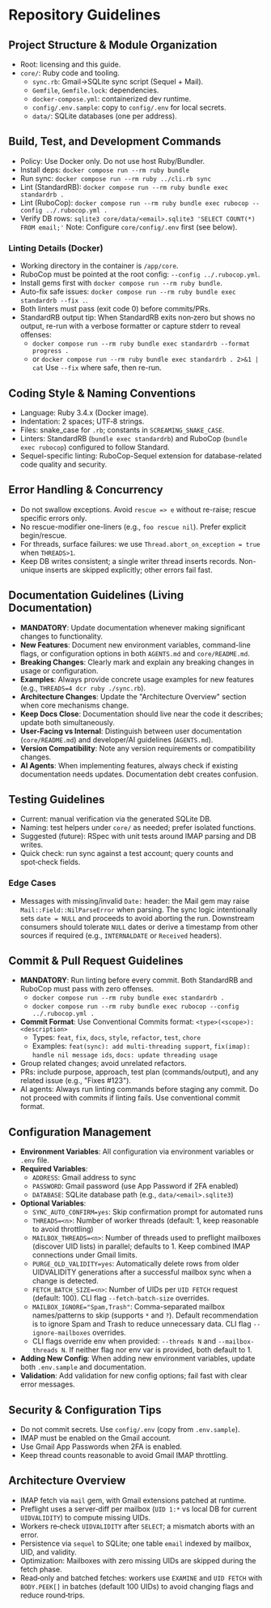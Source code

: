 # Repository Guidelines

## Project Structure & Module Organization
- Root: licensing and this guide.
- `core/`: Ruby code and tooling.
  - `sync.rb`: Gmail→SQLite sync script (Sequel + Mail).
  - `Gemfile`, `Gemfile.lock`: dependencies.
  - `docker-compose.yml`: containerized dev runtime.
  - `config/.env.sample`: copy to `config/.env` for local secrets.
  - `data/`: SQLite databases (one per address).

## Build, Test, and Development Commands
- Policy: Use Docker only. Do not use host Ruby/Bundler.
- Install deps: `docker compose run --rm ruby bundle`
- Run sync: `docker compose run --rm ruby ../cli.rb sync`
- Lint (StandardRB): `docker compose run --rm ruby bundle exec standardrb .`
- Lint (RuboCop): `docker compose run --rm ruby bundle exec rubocop --config ../.rubocop.yml .`
- Verify DB rows: `sqlite3 core/data/<email>.sqlite3 'SELECT COUNT(*) FROM email;'`
Note: Configure `core/config/.env` first (see below).

### Linting Details (Docker)
- Working directory in the container is `/app/core`.
- RuboCop must be pointed at the root config: `--config ../.rubocop.yml`.
- Install gems first with `docker compose run --rm ruby bundle`.
- Auto-fix safe issues: `docker compose run --rm ruby bundle exec standardrb --fix .`.
- Both linters must pass (exit code 0) before commits/PRs.
 - StandardRB output tip: When StandardRB exits non‑zero but shows no output, re-run with a verbose formatter or capture stderr to reveal offenses:
   - `docker compose run --rm ruby bundle exec standardrb --format progress .`
   - or `docker compose run --rm ruby bundle exec standardrb . 2>&1 | cat`
   Use `--fix` where safe, then re-run.

## Coding Style & Naming Conventions
- Language: Ruby 3.4.x (Docker image).
- Indentation: 2 spaces; UTF‑8 strings.
- Files: snake_case for `.rb`; constants in `SCREAMING_SNAKE_CASE`.
- Linters: StandardRB (`bundle exec standardrb`) and RuboCop (`bundle exec rubocop`) configured to follow Standard.
- Sequel-specific linting: RuboCop-Sequel extension for database-related code quality and security.

## Error Handling & Concurrency
- Do not swallow exceptions. Avoid `rescue => e` without re-raise; rescue specific errors only.
- No rescue-modifier one-liners (e.g., `foo rescue nil`). Prefer explicit begin/rescue.
- For threads, surface failures: we use `Thread.abort_on_exception = true` when `THREADS>1`.
- Keep DB writes consistent; a single writer thread inserts records. Non-unique inserts are skipped explicitly; other errors fail fast.

## Documentation Guidelines (Living Documentation)
- **MANDATORY**: Update documentation whenever making significant changes to functionality.
- **New Features**: Document new environment variables, command-line flags, or configuration options in both `AGENTS.md` and `core/README.md`.
- **Breaking Changes**: Clearly mark and explain any breaking changes in usage or configuration.
- **Examples**: Always provide concrete usage examples for new features (e.g., `THREADS=4 dcr ruby ./sync.rb`).
- **Architecture Changes**: Update the "Architecture Overview" section when core mechanisms change.
- **Keep Docs Close**: Documentation should live near the code it describes; update both simultaneously.
- **User-Facing vs Internal**: Distinguish between user documentation (`core/README.md`) and developer/AI guidelines (`AGENTS.md`).
- **Version Compatibility**: Note any version requirements or compatibility changes.
- **AI Agents**: When implementing features, always check if existing documentation needs updates. Documentation debt creates confusion.

## Testing Guidelines
- Current: manual verification via the generated SQLite DB.
- Naming: test helpers under `core/` as needed; prefer isolated functions.
- Suggested (future): RSpec with unit tests around IMAP parsing and DB writes.
- Quick check: run sync against a test account; query counts and spot‑check fields.

### Edge Cases
- Messages with missing/invalid `Date:` header: the Mail gem may raise `Mail::Field::NilParseError` when parsing. The sync logic intentionally sets `date = NULL` and proceeds to avoid aborting the run. Downstream consumers should tolerate `NULL` dates or derive a timestamp from other sources if required (e.g., `INTERNALDATE` or `Received` headers).

## Commit & Pull Request Guidelines
- **MANDATORY**: Run linting before every commit. Both StandardRB and RuboCop must pass with zero offenses.
  - `docker compose run --rm ruby bundle exec standardrb .`
  - `docker compose run --rm ruby bundle exec rubocop --config ../.rubocop.yml .`
- **Commit Format**: Use Conventional Commits format: `<type>(<scope>): <description>`
  - Types: `feat`, `fix`, `docs`, `style`, `refactor`, `test`, `chore`
  - Examples: `feat(sync): add multi-threading support`, `fix(imap): handle nil message ids`, `docs: update threading usage`
- Group related changes; avoid unrelated refactors.
- PRs: include purpose, approach, test plan (commands/output), and any related issue (e.g., "Fixes #123").
- AI agents: Always run linting commands before staging any commit. Do not proceed with commits if linting fails. Use conventional commit format.

## Configuration Management
- **Environment Variables**: All configuration via environment variables or `.env` file.
- **Required Variables**:
  - `ADDRESS`: Gmail address to sync
  - `PASSWORD`: Gmail password (use App Password if 2FA enabled)
  - `DATABASE`: SQLite database path (e.g., `data/<email>.sqlite3`)
- **Optional Variables**:
  - `SYNC_AUTO_CONFIRM=yes`: Skip confirmation prompt for automated runs
  - `THREADS=<n>`: Number of worker threads (default: 1, keep reasonable to avoid throttling)
  - `MAILBOX_THREADS=<n>`: Number of threads used to preflight mailboxes (discover UID lists) in parallel; defaults to 1. Keep combined IMAP connections under Gmail limits.
  - `PURGE_OLD_VALIDITY=yes`: Automatically delete rows from older UIDVALIDITY generations after a successful mailbox sync when a change is detected.
  - `FETCH_BATCH_SIZE=<n>`: Number of UIDs per `UID FETCH` request (default: 100). CLI flag `--fetch-batch-size` overrides.
  - `MAILBOX_IGNORE="Spam,Trash"`: Comma-separated mailbox names/patterns to skip (supports `*` and `?`). Default recommendation is to ignore Spam and Trash to reduce unnecessary data. CLI flag `--ignore-mailboxes` overrides.
  - CLI flags override env when provided: `--threads N` and `--mailbox-threads N`. If neither flag nor env var is provided, both default to 1.
- **Adding New Config**: When adding new environment variables, update both `.env.sample` and documentation.
- **Validation**: Add validation for new config options; fail fast with clear error messages.

## Security & Configuration Tips
- Do not commit secrets. Use `config/.env` (copy from `.env.sample`).
- IMAP must be enabled on the Gmail account.
- Use Gmail App Passwords when 2FA is enabled.
- Keep thread counts reasonable to avoid Gmail IMAP throttling.

## Architecture Overview
- IMAP fetch via `mail` gem, with Gmail extensions patched at runtime.
- Preflight uses a server‑diff per mailbox (`UID 1:*` vs local DB for current `UIDVALIDITY`) to compute missing UIDs.
- Workers re‑check `UIDVALIDITY` after `SELECT`; a mismatch aborts with an error.
- Persistence via `sequel` to SQLite; one table `email` indexed by mailbox, UID, and validity.
- Optimization: Mailboxes with zero missing UIDs are skipped during the fetch phase.
 - Read‑only and batched fetches: workers use `EXAMINE` and `UID FETCH` with `BODY.PEEK[]` in batches (default 100 UIDs) to avoid changing flags and reduce round‑trips.
